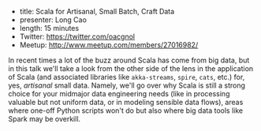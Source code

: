 * title: Scala for Artisanal, Small Batch, Craft Data
* presenter: Long Cao
* length: 15 minutes
* Twitter: https://twitter.com/oacgnol
* Meetup: http://www.meetup.com/members/27016982/

In recent times a lot of the buzz around Scala has come from big data, but in this talk we'll take a look from the other side of the lens in the application of Scala (and associated libraries like `akka-streams`, `spire`, `cats`, etc.) for, yes, _artisanal_ small data. Namely, we'll go over why Scala is still a strong choice for your midmajor data engineering needs (like in processing valuable but not uniform data, or in modeling sensible data flows), areas where one-off Python scripts won't do but also where big data tools like Spark may be overkill.
